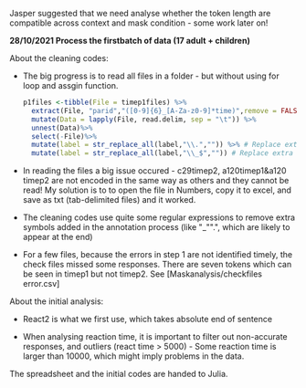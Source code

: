 Jasper suggested that we need analyse whether the token length are compatible across context and mask condition - some work later on!

**28/10/2021 Process the firstbatch of data (17 adult + children)**

About the cleaning codes:

- The big progress is to read all files in a folder - but without using for loop and assgin function.

  ```R
  p1files <-tibble(File = timep1files) %>%
    extract(File, "parid","([0-9]{6}_[A-Za-z0-9]*time)",remove = FALSE) %>% # From the File name extract the useful part as a new variabel 'parid'
    mutate(Data = lapply(File, read.delim, sep = "\t")) %>%
    unnest(Data)%>%
    select(-File)%>%
    mutate(label = str_replace_all(label,"\\.","")) %>% # Replace extra '.' symbol at the end
    mutate(label = str_replace_all(label,"\\_$","")) # Replace extra '_' symbol at the end
  ```

- In reading the files a big issue occured - c29timep2, a120timep1&a120 timep2 are not encoded in the same way as others and they cannot be read! My solution is to to open the file in Numbers, copy it to excel, and save as txt (tab-delimited files) and it worked.
- The cleaning codes use quite some regular expressions to remove extra symbols added in the annotation process (like "_"".", which are likely to appear at the end)
- For a few files, because the errors in step 1 are not identified timely, the check files missed some responses. There are seven tokens which can be seen in timep1 but not timep2. See [Maskanalysis/checkfiles error.csv]

About the initial analysis:

- React2 is what we first use, which takes absolute end of sentence

- When analysing reaction time, it is important to filter out non-accurate responses, and outliers (react time > 5000) - Some reaction time is larger than 10000, which might imply problems in the data.

The spreadsheet and the initial codes are handed to Julia.